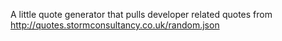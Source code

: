 A little quote generator that pulls developer related quotes from http://quotes.stormconsultancy.co.uk/random.json
